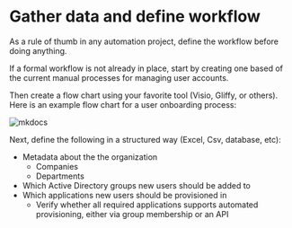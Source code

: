 ﻿# Gather data and define workflow

As a rule of thumb in any automation project, define the workflow before doing anything.

If a formal workflow is not already in place, start by creating one based of the current manual processes for managing user accounts.

Then create a flow chart using your favorite tool (Visio, Gliffy, or others). Here is an example flow chart for a user onboarding process:

![mkdocs](.../img/um_onboarding_flow.png)

Next, define the following in a structured way (Excel, Csv, database, etc):
- Metadata about the the organization
    - Companies
    - Departments
- Which Active Directory groups new users should be added to
- Which applications new users should be provisioned in
    - Verify whether all required applications supports automated provisioning, either via group membership or an API
